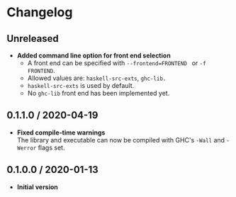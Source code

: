# Changelog

## Unreleased

- **Added command line option for front end selection**
  - A front end can be specified with `--frontend=FRONTEND ` or `-f FRONTEND`.
  - Allowed values are: `haskell-src-exts`, `ghc-lib.`
  - `haskell-src-exts` is used by default.
  - No `ghc-lib` front end has been implemented yet.

## 0.1.1.0 / 2020-04-19

 - **Fixed compile-time warnings**  
   The library and executable can now be compiled with GHC's `-Wall` and `-Werror` flags set.

## 0.1.0.0 / 2020-01-13

 - **Initial version**
